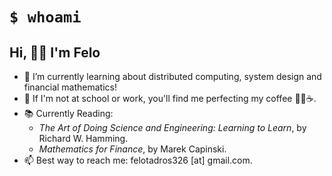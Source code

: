 # `$ whoami`
## Hi, 👋😁 I'm Felo
 <!--- 🔭 I’m currently working on WesternFlow, a website for UWO students to help in their academic planning.  -->
- 🌱 I’m currently learning about distributed computing, system design and financial mathematics!
- 🤔 If I'm not at school or work, you'll find me perfecting my coffee 👨‍🔬☕.
- 📚 Currently Reading:
  - _The Art of Doing Science and Engineering: Learning to Learn_, by Richard W. Hamming.
  - _Mathematics for Finance_, by Marek Capinski.
- 📫 Best way to reach me: felotadros326 [at] gmail.com.

<!-- # 📊 GitHub Stats:
![](https://github-readme-streak-stats.herokuapp.com/?user=FTadros&theme=tokyonight&hide_border=false)<br/>
Proudly created with GPRM ( https://gprm.itsvg.in )  -->
